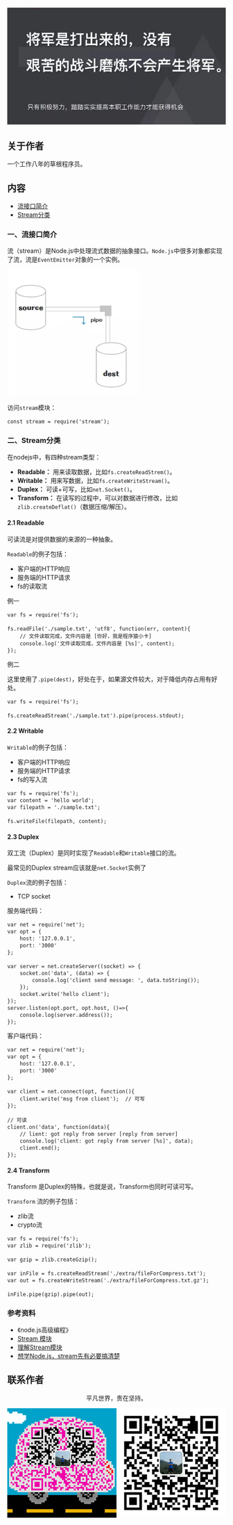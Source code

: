![image](../img/timg.jpg)
<br>

## 关于作者

一个工作八年的草根程序员。

## 内容

- [流接口简介](#一流接口简介)
- [Stream分类](#二stream分类)

### 一、流接口简介

流（stream）是Node.js中处理流式数据的抽象接口。`Node.js`中很多对象都实现了流，流是`EventEmitter`对象的一个实例。

![image](./img/stream.png)

访问`stream`模块：

```
const stream = require('stream');
```

### 二、Stream分类

在nodejs中，有四种stream类型：

- **Readable：** 用来读取数据，比如`fs.createReadStrem()`。
- **Writable：** 用来写数据，比如`fs.createWriteStream()`。
- **Duplex：** 可读+可写，比如`net.Socket()`。
- **Transform：** 在读写的过程中，可以对数据进行修改，比如`zlib.createDeflat()`（数据压缩/解压）。

#### 2.1 Readable

可读流是对提供数据的来源的一种抽象。

`Readable`的例子包括：

- 客户端的HTTP响应
- 服务端的HTTP请求
- fs的读取流

例一

```
var fs = require('fs');

fs.readFile('./sample.txt', 'utf8', function(err, content){
	// 文件读取完成，文件内容是 [你好，我是程序猿小卡]
	console.log('文件读取完成，文件内容是 [%s]', content);
});
```

例二

这里使用了`.pipe(dest)`，好处在于，如果源文件较大，对于降低内存占用有好处。

```
var fs = require('fs');

fs.createReadStream('./sample.txt').pipe(process.stdout);
```

#### 2.2 Writable

`Writable`的例子包括：

- 客户端的HTTP响应
- 服务端的HTTP请求
- fs的写入流

```
var fs = require('fs');
var content = 'hello world';
var filepath = './sample.txt';

fs.writeFile(filepath, content);
```

#### 2.3 Duplex

双工流（Duplex）是同时实现了`Readable`和`Writable`接口的流。

最常见的Duplex stream应该就是`net.Socket`实例了

`Duplex`流的例子包括：

- TCP socket

服务端代码：

```
var net = require('net');
var opt = {
	host: '127.0.0.1',
	port: '3000'
};

var server = net.createServer((socket) => {
    socket.on('data', (data) => {
        console.log('client send message: ', data.toString());
    });
    socket.write('hello client');
});
server.listen(opt.port, opt.host, ()=>{
    console.log(server.address());
});
```

客户端代码：

```
var net = require('net');
var opt = {
	host: '127.0.0.1',
	port: '3000'
};

var client = net.connect(opt, function(){
	client.write('msg from client');  // 可写
});

// 可读
client.on('data', function(data){
    // lient: got reply from server [reply from server]
	console.log('client: got reply from server [%s]', data);
	client.end();
});
```

#### 2.4 Transform

Transform 是Duplex的特殊，也就是说，Transform也同时可读可写。

`Transform` 流的例子包括：

- zlib流
- crypto流


```
var fs = require('fs');
var zlib = require('zlib');

var gzip = zlib.createGzip();

var inFile = fs.createReadStream('./extra/fileForCompress.txt');
var out = fs.createWriteStream('./extra/fileForCompress.txt.gz');

inFile.pipe(gzip).pipe(out);
```

### 参考资料

- 《node.js高级编程》
- [Stream 模块](https://github.com/wscats/node-tutorial/tree/master/tutorial/stream)
- [理解Stream模块](https://github.com/chyingp/nodejs-learning-guide/blob/master/%E6%A8%A1%E5%9D%97/stream.md)
- [想学Node.js，stream先有必要搞清楚](https://juejin.im/post/5d25ce36f265da1ba84ab97a)


## 联系作者

<div align="center">
    <p>
        平凡世界，贵在坚持。
    </p>
    <img src="../img/contact.png" />
</div>